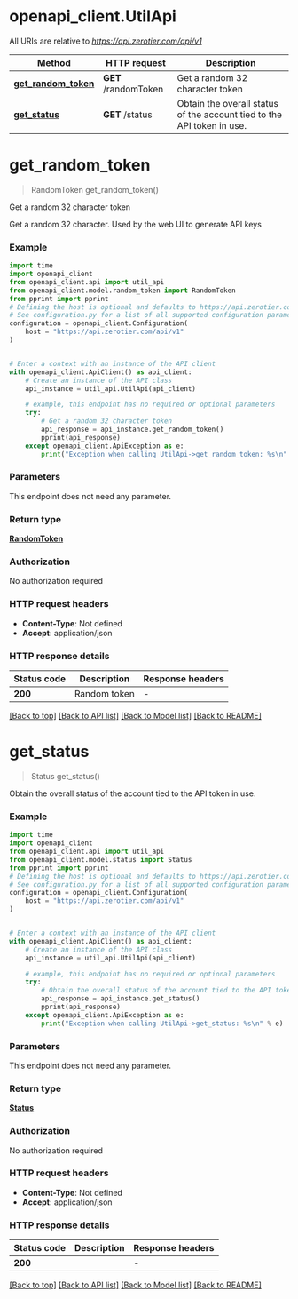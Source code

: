 # openapi_client.UtilApi

All URIs are relative to *https://api.zerotier.com/api/v1*

Method | HTTP request | Description
------------- | ------------- | -------------
[**get_random_token**](UtilApi.md#get_random_token) | **GET** /randomToken | Get a random 32 character token
[**get_status**](UtilApi.md#get_status) | **GET** /status | Obtain the overall status of the account tied to the API token in use.


# **get_random_token**
> RandomToken get_random_token()

Get a random 32 character token

Get a random 32 character.  Used by the web UI to generate API keys

### Example


```python
import time
import openapi_client
from openapi_client.api import util_api
from openapi_client.model.random_token import RandomToken
from pprint import pprint
# Defining the host is optional and defaults to https://api.zerotier.com/api/v1
# See configuration.py for a list of all supported configuration parameters.
configuration = openapi_client.Configuration(
    host = "https://api.zerotier.com/api/v1"
)


# Enter a context with an instance of the API client
with openapi_client.ApiClient() as api_client:
    # Create an instance of the API class
    api_instance = util_api.UtilApi(api_client)

    # example, this endpoint has no required or optional parameters
    try:
        # Get a random 32 character token
        api_response = api_instance.get_random_token()
        pprint(api_response)
    except openapi_client.ApiException as e:
        print("Exception when calling UtilApi->get_random_token: %s\n" % e)
```


### Parameters
This endpoint does not need any parameter.

### Return type

[**RandomToken**](RandomToken.md)

### Authorization

No authorization required

### HTTP request headers

 - **Content-Type**: Not defined
 - **Accept**: application/json


### HTTP response details

| Status code | Description | Response headers |
|-------------|-------------|------------------|
**200** | Random token |  -  |

[[Back to top]](#) [[Back to API list]](../README.md#documentation-for-api-endpoints) [[Back to Model list]](../README.md#documentation-for-models) [[Back to README]](../README.md)

# **get_status**
> Status get_status()

Obtain the overall status of the account tied to the API token in use.

### Example


```python
import time
import openapi_client
from openapi_client.api import util_api
from openapi_client.model.status import Status
from pprint import pprint
# Defining the host is optional and defaults to https://api.zerotier.com/api/v1
# See configuration.py for a list of all supported configuration parameters.
configuration = openapi_client.Configuration(
    host = "https://api.zerotier.com/api/v1"
)


# Enter a context with an instance of the API client
with openapi_client.ApiClient() as api_client:
    # Create an instance of the API class
    api_instance = util_api.UtilApi(api_client)

    # example, this endpoint has no required or optional parameters
    try:
        # Obtain the overall status of the account tied to the API token in use.
        api_response = api_instance.get_status()
        pprint(api_response)
    except openapi_client.ApiException as e:
        print("Exception when calling UtilApi->get_status: %s\n" % e)
```


### Parameters
This endpoint does not need any parameter.

### Return type

[**Status**](Status.md)

### Authorization

No authorization required

### HTTP request headers

 - **Content-Type**: Not defined
 - **Accept**: application/json


### HTTP response details

| Status code | Description | Response headers |
|-------------|-------------|------------------|
**200** |  |  -  |

[[Back to top]](#) [[Back to API list]](../README.md#documentation-for-api-endpoints) [[Back to Model list]](../README.md#documentation-for-models) [[Back to README]](../README.md)

